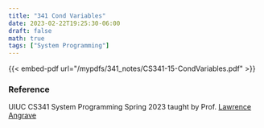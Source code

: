```yaml
---
title: "341 Cond Variables"
date: 2023-02-22T19:25:30-06:00
draft: false
math: true
tags: ["System Programming"]
---
```


{{< embed-pdf url="/mypdfs/341_notes/CS341-15-CondVariables.pdf" >}}

### Reference
UIUC CS341 System Programming Spring 2023 taught by Prof. [Lawrence Angrave](https://siebelschool.illinois.edu/about/people/faculty/angrave)